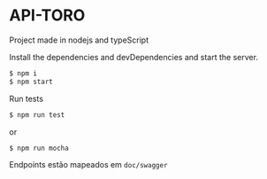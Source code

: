 API-TORO
=============

Project made in nodejs and typeScript

Install the dependencies and devDependencies and start the server.

```sh
$ npm i
$ npm start
```

Run tests

```sh
$ npm run test
```
or 

```sh
$ npm run mocha
```

Endpoints estão mapeados em `doc/swagger`

